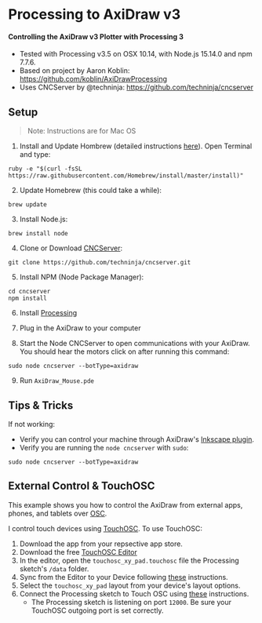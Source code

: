 # Processing to AxiDraw v3
#### Controlling the AxiDraw v3 Plotter with Processing 3

- Tested with Processing v3.5 on OSX 10.14, with Node.js 15.14.0 and npm 7.7.6.
- Based on project by Aaron Koblin: https://github.com/koblin/AxiDrawProcessing
- Uses CNCServer by @techninja: https://github.com/techninja/cncserver



## Setup
> Note: Instructions are for Mac OS

1. Install and Update Hombrew (detailed instructions [here](http://blog.teamtreehouse.com/install-node-js-npm-mac)). Open Terminal and type:
```
ruby -e "$(curl -fsSL https://raw.githubusercontent.com/Homebrew/install/master/install)"
```
2. Update Homebrew (this could take a while):
```
brew update
```
3. Install Node.js:
```
brew install node
```
4. Clone or Download [CNCServer](https://github.com/techninja/cncserver):
```
git clone https://github.com/techninja/cncserver.git
```
5. Install NPM (Node Package Manager):
```
cd cncserver
npm install
```
6. Install [Processing](https://processing.org/download/)

7. Plug in the AxiDraw to your computer

8. Start the Node CNCServer to open communications with your AxiDraw. You should hear the motors click on after running this command:
```
sudo node cncserver --botType=axidraw
```
9. Run `AxiDraw_Mouse.pde` 

## Tips & Tricks

If not working:
- Verify you can control your machine through AxiDraw's [Inkscape plugin](https://wiki.evilmadscientist.com/Axidraw_Software_Installation).
- Verify you are running the `node cncserver` with `sudo`:
```
sudo node cncserver --botType=axidraw
```

## External Control & TouchOSC
This example shows you how to control the AxiDraw from external apps, phones, and tablets over [OSC](http://www.sojamo.de/libraries/oscP5/).

I control touch devices using [TouchOSC](https://hexler.net/touchosc). To use TouchOSC:
1. Download the app from your repsective app store.
2. Download the free [TouchOSC Editor](https://hexler.net/pub/touchosc/touchosc-editor-1.8.9-macos.zip)
3. In the editor, open the `touchosc_xy_pad.touchosc` file the Processing sketch's `/data` folder.
4. Sync from the Editor to your Device following [these](https://hexler.net/docs/touchosc-editor-sync) instructions.
5. Select the `touchosc_xy_pad` layout from your device's layout options.
6. Connect the Processing sketch to Touch OSC using [these](https://hexler.net/docs/touchosc-configuration-connections-osc) instructions.
    - The Processing sketch is listening on port `12000`. Be sure your TouchOSC outgoing port is set correctly.
